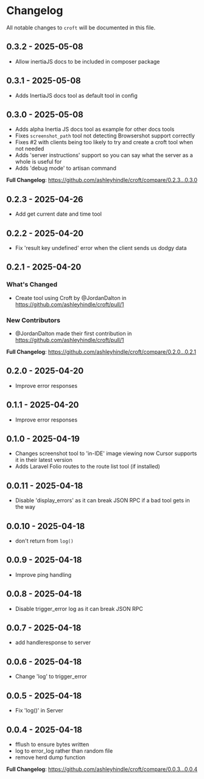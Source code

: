 # Changelog

All notable changes to `croft` will be documented in this file.

## 0.3.2 - 2025-05-08

- Allow inertiaJS docs to be included in composer package

## 0.3.1 - 2025-05-08

- Adds InertiaJS docs tool as default tool in config

## 0.3.0 - 2025-05-08

- Adds alpha Inertia JS docs tool as example for other docs tools
- Fixes `screenshot_path` tool not detecting Browsershot support correctly
- Fixes #2 with clients being too likely to try and create a croft tool when not needed
- Adds 'server instructions' support so you can say what the server as a whole is useful for
- Adds 'debug mode' to artisan command

**Full Changelog**: https://github.com/ashleyhindle/croft/compare/0.2.3...0.3.0

## 0.2.3 - 2025-04-26

- Add get current date and time tool

## 0.2.2 - 2025-04-20

- Fix 'result key undefined' error when the client sends us dodgy data

## 0.2.1 - 2025-04-20

### What's Changed

* Create tool using Croft by @JordanDalton in https://github.com/ashleyhindle/croft/pull/1

### New Contributors

* @JordanDalton made their first contribution in https://github.com/ashleyhindle/croft/pull/1

**Full Changelog**: https://github.com/ashleyhindle/croft/compare/0.2.0...0.2.1

## 0.2.0 - 2025-04-20

- Improve error responses

## 0.1.1 - 2025-04-20

- Improve error responses

## 0.1.0 - 2025-04-19

- Changes screenshot tool to 'in-IDE' image viewing now Cursor supports it in their latest version
- Adds Laravel Folio routes to the route list tool (if installed)

## 0.0.11 - 2025-04-18

- Disable 'display_errors' as it can break JSON RPC if a bad tool gets in the way

## 0.0.10 - 2025-04-18

- don't return from `log()`

## 0.0.9 - 2025-04-18

- Improve ping handling

## 0.0.8 - 2025-04-18

- Disable trigger_error log as it can break JSON RPC

## 0.0.7 - 2025-04-18

- add handleresponse to server

## 0.0.6 - 2025-04-18

- Change 'log' to trigger_error

## 0.0.5 - 2025-04-18

- Fix 'log()' in Server

## 0.0.4 - 2025-04-18

- fflush to ensure bytes written
- log to error_log rather than random file
- remove herd dump function

**Full Changelog**: https://github.com/ashleyhindle/croft/compare/0.0.3...0.0.4
